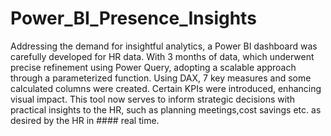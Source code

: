 # Power_BI_Presence_Insights

Addressing the demand for insightful analytics, a Power BI dashboard was carefully developed for HR data. With 3 months of data, which underwent precise refinement using Power Query, adopting a scalable approach through a parameterized function. Using DAX, 7 key measures and some calculated columns were created. Certain KPIs were introduced, enhancing visual impact. This tool now serves to inform strategic decisions with practical insights to the HR, such as planning meetings,cost savings etc. as desired by the HR in #### real time.





